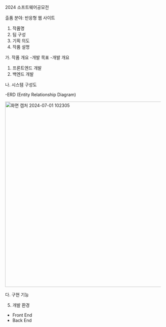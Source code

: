 2024 소프트웨어공모전

출품 분야: 반응형 웹 사이트 

1. 작품명
2. 팀 구성
3. 기획 의도
4. 작품 설명

가. 작품 개요
   -개발 목표
   -개발 개요
   
   1. 프론트엔드 개발
   2. 백엔드 개발
  
나. 시스템 구성도

   -ERD (Entity Relationship Diagram)
   
<img width="599" alt="화면 캡처 2024-07-01 102305" src="https://github.com/SophiaJoung/intercalendar/assets/163633097/bba19b01-10e1-4852-9aab-c4941b046b9b">


다. 구현 기능

5. 개발 환경
- Front End
- Back End
